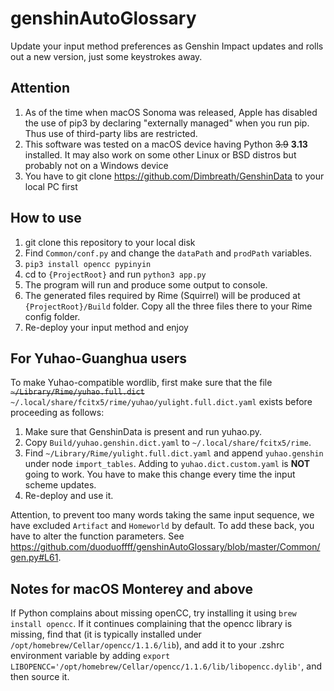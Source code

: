 # genshinAutoGlossary

Update your input method preferences as Genshin Impact updates and rolls out a new version, just some keystrokes away.

## Attention

1. As of the time when macOS Sonoma was released, Apple has disabled the use of pip3 by declaring "externally managed" when you run pip. Thus use of third-party libs are restricted.
1. This software was tested on a macOS device having Python ~~3.9~~ **3.13** installed. It may also work on some other Linux or BSD distros but probably not on a Windows device
2. You have to git clone <https://github.com/Dimbreath/GenshinData> to your local PC first

## How to use

1. git clone this repository to your local disk
2. Find `Common/conf.py` and change the `dataPath` and `prodPath` variables.
3. `pip3 install opencc pypinyin`
4. cd to `{ProjectRoot}` and run `python3 app.py`
5. The program will run and produce some output to console.
6. The generated files required by Rime (Squirrel) will be produced at `{ProjectRoot}/Build` folder. Copy all the three files there to your Rime config folder.
7. Re-deploy your input method and enjoy

## For Yuhao-Guanghua users

To make Yuhao-compatible wordlib, first make sure that the file 
~~`~/Library/Rime/yuhao.full.dict`~~ `~/.local/share/fcitx5/rime/yuhao/yulight.full.dict.yaml` exists before proceeding as follows:

1. Make sure that GenshinData is present and run yuhao.py.
2. Copy `Build/yuhao.genshin.dict.yaml` to `~/.local/share/fcitx5/rime`.
3. Find `~/Library/Rime/yulight.full.dict.yaml` and append `yuhao.genshin` under 
node `import_tables`. Adding to `yuhao.dict.custom.yaml` is **NOT** going to 
work. You have to make this change every time the input scheme updates.
4. Re-deploy and use it.

Attention, to prevent too many words taking the same input sequence, we 
have excluded `Artifact` and `Homeworld` by default. To add these back, 
you have to alter the function parameters. See 
<https://github.com/duoduoffff/genshinAutoGlossary/blob/master/Common/gen.py#L61>.


## Notes for macOS Monterey and above

If Python complains about missing openCC, try installing it using 
`brew install opencc`. If it continues complaining that the opencc library 
is missing, find that (it is typically installed under 
`/opt/homebrew/Cellar/opencc/1.1.6/lib`), and add it to your .zshrc 
environment variable by adding `export 
LIBOPENCC='/opt/homebrew/Cellar/opencc/1.1.6/lib/libopencc.dylib'`, and 
then source it.
